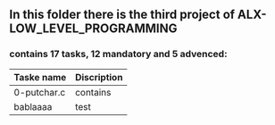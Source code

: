 ## In this folder there is the third project of ALX-LOW_LEVEL_PROGRAMMING
### contains 17 tasks, 12 mandatory and 5 advenced:


| Taske name             | Discription |
| ---------------------- | ----------- |
| 0-putchar.c            | contains    |
| bablaaaa               | test        |
